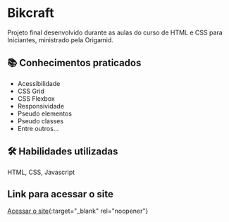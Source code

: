 
# Bikcraft

Projeto final desenvolvido durante as aulas do curso de HTML e CSS para Iniciantes, ministrado pela Origamid.



## 📚 Conhecimentos praticados

 - Acessibilidade
 - CSS Grid
 - CSS Flexbox
 - Responsividade 
 - Pseudo elementos
 - Pseudo classes
 - Entre outros...
## 🛠 Habilidades utilizadas
HTML, CSS, Javascript

## Link para acessar o site

[Acessar o site](https://kistgab.github.io/bikcraft/){:target="_blank" rel="noopener"}
